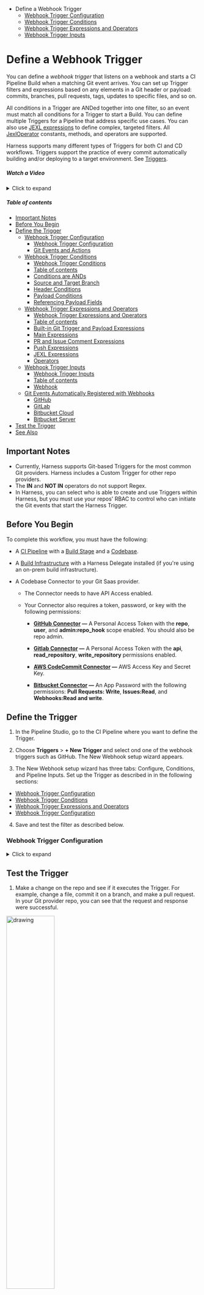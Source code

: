 - Define a Webhook Trigger
  - [Webhook Trigger Configuration](https://douglas-j-bothwell.github.io/triggers-doc-test/webhook-trigger-configuration)
  - [Webhook Trigger Conditions](https://douglas-j-bothwell.github.io/triggers-doc-test/webhook-trigger-conditions)
  - [Webhook Trigger Expressions and Operators](https://douglas-j-bothwell.github.io/triggers-doc-test/webhook-trigger-expressions)
  - [Webhook Trigger Inputs](https://douglas-j-bothwell.github.io/triggers-doc-test/webhook-trigger-inputs)


# Define a Webhook Trigger

You can define a *webhook trigger* that listens on a webhook and starts a CI Pipeline Build when a matching Git event arrives. You can set up Trigger filters and expressions based on any elements in a Git header or payload: commits, branches, pull requests, tags, updates to specific files, and so on. 

All conditions in a Trigger are ANDed together into one filter, so an event must match all conditions for a Trigger to start a Build. You can define multiple Triggers for a Pipeline that address specific use cases. You can also use [JEXL expressions](https://commons.apache.org/proper/commons-jexl/reference/syntax.html) to define complex, targeted filters. All [JexlOperator](https://commons.apache.org/proper/commons-jexl/apidocs/org/apache/commons/jexl3/JexlOperator.html) constants, methods, and operators are supported.

Harness supports many different types of Triggers for both CI and CD workflows. Triggers support the practice of every commit automatically building and/or deploying to a target environment. See [Triggers](https://ngdocs.harness.io/category/oya6qhmmaw).

##### Watch a Video
<details>
  <summary>Click to expand</summary>
  
  This video shows how you can create and run a Trigger in response to Git events.
  <iframe  width="640"  height="480" src="https://www.youtube.com/embed/y8s351IJLXw"  frameborder="0" allow="autoplay; encrypted-media" allowfullscreen> </iframe>
  
</details>

##### Table of contents

  - [Important Notes](#important-notes)
  - [Before You Begin](#before-you-begin)
  - [Define the Trigger](#define-the-trigger)
    - [Webhook Trigger Configuration](#webhook-trigger-configuration)
      - [Webhook Trigger Configuration](#webhook-trigger-configuration)
      - [Git Events and Actions](#git-events-and-actions)
    - [Webhook Trigger Conditions](#webhook-trigger-conditions)
      - [Webhook Trigger Conditions](#webhook-trigger-conditions)
      - [Table of contents](#table-of-contents)
      - [Conditions are ANDs](#conditions-are-ands)
      - [Source and Target Branch](#source-and-target-branch)
      - [Header Conditions](#header-conditions)
      - [Payload Conditions](#payload-conditions)
      - [Referencing Payload Fields](#referencing-payload-fields)
    - [Webhook Trigger Expressions and Operators](#webhook-trigger-expressions-and-operators)
      - [Webhook Trigger Expressions and Operators](#webhook-trigger-expressions-and-operators)
      - [Table of contents](#table-of-contents)
      - [Built-in Git Trigger and Payload Expressions](#built-in-git-trigger-and-payload-expressions)
      - [Main Expressions](#main-expressions)
      - [PR and Issue Comment Expressions](#pr-and-issue-comment-expressions)
      - [Push Expressions](#push-expressions)
      - [JEXL Expressions](#jexl-expressions)
      - [Operators](#operators)
    - [Webhook Trigger Inputs](#webhook-trigger-inputs)
      - [Webhook Trigger Inputs](#webhook-trigger-inputs)
      - [Table of contents](#table-of-contents)
      - [Webhook](#webhook)
    - [Git Events Automatically Registered with Webhooks](#git-events-automatically-registered-with-webhooks)
      - [GitHub](#github)
      - [GitLab](#gitlab)
      - [Bitbucket Cloud](#bitbucket-cloud)
      - [Bitbucket Server](#bitbucket-server)
  - [Test the Trigger](#test-the-trigger)
  - [See Also](#see-also)


## Important Notes

*   Currently, Harness supports Git-based Triggers for the most common Git providers. Harness includes a Custom Trigger for other repo providers.
*   The **IN** and **NOT IN** operators do not support Regex.
*   In Harness, you can select who is able to create and use Triggers within Harness, but you must use your repos' RBAC to control who can initiate the Git events that start the Harness Trigger.


## Before You Begin

To complete this workflow, you must have the following:

* A [CI Pipeline](https://ngdocs.harness.io/article/x0d77ktjw8-ci-pipeline-quickstart) with a [Build Stage](https://ngdocs.harness.io/article/yn4x8vzw3q-ci-stage-settings) and a [Codebase](https://ngdocs.harness.io/article/mozd8b49td-create-and-configure-a-codebase).

* A [Build Infrastructure](https://ngdocs.harness.io/category/rg8mrhqm95-set-up-build-infrastructure) with a Harness Delegate installed (if you're using an on-prem build infrastructure).

* A Codebase Connector to your Git Saas provider.

   * The Connector needs to have API Access enabled. 
   
   * Your Connector also requires a token, password, or key with the following permissions: 

      - **[GitHub Connector](https://ngdocs.harness.io/article/v9sigwjlgo) —** A Personal Access Token with the **repo**, **user**, and **admin:repo_hook** scope enabled. You should also be repo admin.
   
      - **[Gitlab Connector](https://ngdocs.harness.io/article/5abnoghjgo) —** A Personal Access Token with the **api**, **read_repository**, **write_repository** permissions enabled. 
   
      - **[AWS CodeCommit Connector](https://ngdocs.harness.io/article/jed9he2i45) —** AWS Access Key and Secret Key. 

      - **[Bitbucket Connector](https://ngdocs.harness.io/article/iz5tucdwyu) —** An App Password with the following permissions: **Pull Requests: Write**, **Issues:Read**, and **Webhooks:Read and write**.
   

## Define the Trigger

  1) In the Pipeline Studio, go to the CI Pipeline where you want to define the Trigger.

  2) Choose **Triggers** > **+ New Trigger** and select ond one of the webhook triggers such as GitHub. The New Webhook setup wizard appears.

  3) The New Webhook setup wizard has three tabs: Configure, Conditions, and Pipeline Inputs. Set up the Trigger as described in in the following sections:

   - [Webhook Trigger Configuration](https://douglas-j-bothwell.github.io/triggers-doc-test/webhook-trigger-configuration)
   - [Webhook Trigger Conditions](https://douglas-j-bothwell.github.io/triggers-doc-test/webhook-trigger-conditions)
   - [Webhook Trigger Expressions and Operators](https://douglas-j-bothwell.github.io/triggers-doc-test/webhook-trigger-expressions-and-operators)
   - [Webhook Trigger Configuration](https://douglas-j-bothwell.github.io/triggers-doc-test/webhook-trigger-inputs)
     
  4) Save and test the filter as described below.

  
###  Webhook Trigger Configuration
<details>
    <summary>Click to expand</summary>
 

This topic describes the Configuration Tab of the Webhook Trigger setup wizard. 

For steps on setting up different types of Triggers, see [Triggers Howtos](/category/oya6qhmmaw-trigger-category).

* **Name** The unique name for the Trigger.

* **ID

See [Entity Identifier Reference](/article/li0my8tcz3-entity-identifier-reference).

* **Description** Text string.

* **Tags** See [Tags Reference](/article/i8t053o0sq-tags-reference).

* **Payload Type** Git providers, such as GitHub, Bitbucket, and GitLab.

* **Custom Payload type** To use a custom payload type, copy the secure token and add it to your custom Git provider. Whenever you regenerate a secure token, any preceding tokens become invalid. Update your Git provider with the new token.

* **Connector** Select the Code Repo Connector that connects to your Git provider account. See [Code Repo Connectors Tech Ref](/category/xyexvcc206-ref-source-repo-provider).

* **Repository Name** Enter the name of the repo in the account.

* **Event and Actions** Select the Git events and actions that will initiate the Trigger.


**Git Events and Actions** 

Harness uses your Harness account Id to map incoming events. Harness takes the incoming event and compares it to ALL triggers in the account.

You can see the event Id that Harness mapped to a Trigger in the Webhook's event response body `data`:

`{"status":"SUCCESS","data":"60da52882dc492490c30649e","metaData":null,...`

Harness maps the success status, execution Id, and other information to this event Id.


  
||||
|--- |--- |--- |
|<b>Payload Type</b>|<b>Event</b>|<b>Action</b>|
|Github|Pull Request|Closed|
|||Edited|
|||Labeled|
|||Opened|
|||Reopened|
|||Synchronized|
|||Unassigned|
|||UnLabeled|
||Push|n/a|
||Issue Comment Only comments on a pull request are supported.|Created|
|||Deleted|
|||Edited|
|GitLab|Push|N/A|
||Merge Request|Sync|
|||Open|
|||Close|
|||Reopen|
|||Merge|
|||Update|
|Bitbucket|On Pull Request|Pull Request Created|
|||Pull Request Merged|
|||Pull Request Declined|
||Push||



 </details>

<!-- 
###  Webhook Trigger Conditions
 <details>
     <summary>Click to expand</summary>

    #### Webhook Trigger Conditions

    This topic describes how to define the conditions that cause a Webhook Trigger to start a build. Harness triggers are highly configurable and flexible. For example, you can trigger builds based on specific header values, payload values, tag conventions, and changes in specific files or Pull Requests. 

    #### Table of contents

    - [Conditions are ANDs](#conditions-are-ands)
    - [Source and Target Branch](#source-and-target-branch)
    - [Header Conditions](#header-conditions)
    - [Payload Conditions](#payload-conditions)
    - [Referencing Payload Fields](#referencing-payload-fields)

    #### Conditions are ANDs

    You can think of each Trigger as a complex filter in which all Conditions are `AND`\-ed together. To execute a Trigger, the event payload must match all Conditions in the Trigger.

    ![](https://files.helpdocs.io/i5nl071jo5/articles/rset0jry8q/1624924312486/clean-shot-2021-06-28-at-16-51-34.png)

    In this example, an event must match all conditions under **Source Branch**, **Target Branch**, **Header Conditions**, **Payload Conditions**, and **JEXL Conditions** for the Trigger to be filtered.

    To use `OR`, `NOT`, or other operators across the payload, use a **JEXL Condition** and leave the rest empty.

    The JEXL `in` operator is not supported in **JEXL Condition**.

    #### Source and Target Branch

    The source and target branches of the Git merge that must be matched.

    These are available depending on the type of event selected. Any event that belongs to a merge will have Source Branch and Target Branch conditions.

    For example:

    *   Source Branch starts with `new-`
    *   Target Branch equals `main`

    ![](https://files.helpdocs.io/i5nl071jo5/articles/rset0jry8q/1613776102338/image.png)

    #### Header Conditions

    Valid JSON cannot contain a dash (–), but headers are not JSON strings and often contain dashes. For example, X-Github-Event, content-type:

    Request URL: https://app.harness.io:  
    Request method: POST  
    Accept: \*/\*  
    content-type: application/json  
    User-Agent: GitHub-Hookshot/0601016  
    X-GitHub-Delivery: be493900-000-11eb-000-000  
    X-GitHub-Event: create  
    X-GitHub-Hook-ID: 281868907  
    X-GitHub-Hook-Installation-Target-ID: 250384642  
    X-GitHub-Hook-Installation-Target-Type: repository

    The header expression format is `<+trigger.header['key-name']>`. For example. `<+trigger.header['X-GitHub-Event']>`.

    ![](https://files.helpdocs.io/i5nl071jo5/articles/hndnde8usz/1624919275031/clean-shot-2021-06-28-at-15-27-08.png)

    If the header key doesn't contain a dash (`–`), then the format `<+trigger.header.['key name']>` will work also.

    When Harness evaluates the header key you enter, the comparison is case insensitive.

    In **Matches Value**, you can enter multiple values separated by commas and use wildcards.

    #### Payload Conditions

    Conditions based on the values of the JSON payload. Harness treats the JSON payload as a data model and parses the payload and listens for events on a JSON payload key.

    To reference payload values, you use `<+eventPayload.` followed by the path to the key name.

    For example, a payload will have a repository owner:

    ...  
    \>   "repository" : {  
    \>     "id": 1296269,  
    \>     "full\_name": "octocat/Hello-World",  
    \>     "owner": {  
    \>       "login": "octocat",  
    \>       "id": 1,  
    \>       ...  
    \>     },  
    ...

    To reference the repository owner, you would use `<+eventPayload.repository.owner>`. Here's an example using `name`:

    ![](https://files.helpdocs.io/i5nl071jo5/articles/hndnde8usz/1624919275031/clean-shot-2021-06-28-at-15-27-08.png)

    Next, you enter an operator and the value to match. For example:

    ![](https://files.helpdocs.io/i5nl071jo5/articles/rset0jry8q/1613777562060/image.png)

    #### Referencing Payload Fields

    You can reference any payload fields using the expression `<+trigger.payload.pathInJson>`, where `pathInJson` is the path to the field in the JSON payload.

    For example: `<+trigger.payload.pull_request.user.login>`

    How you reference the path depends on a few things:

    *   There are different payloads for different events.
    *   Different Git providers send JSON payloads formatted differently, even for the same event. For example, a GitHub push payload might be formatted differently than a Bitbucket push payload. Always make sure the path you use works with the provider's payload format.



###  Webhook Trigger Expressions and Operators
 <details>
     <summary>Click to expand</summary>
 
 #### Webhook Trigger Expressions and Operators

 This topic describes how to define the conditions that cause a Webhook Trigger to start a build. Harness triggers are highly configurable and flexible. For example, you can trigger builds based on specific header values, payload values, tag conventions, and changes in specific files or Pull Requests. 

 #### Table of contents

 - [Built-in Git Trigger and Payload Expressions](#built-in-git-trigger-and-payload-expressions)
   * [Main Expressions](#main-expressions)
   * [PR and Issue Comment Expressions](#pr-and-issue-comment-expressions)
   * [Push Expressions](#push-expressions)
 - [JEXL Expressions](#jexl-expressions)
 - [Operators](#operators)


 #### Built-in Git Trigger and Payload Expressions

 Harness includes built-in expressions for referencing trigger details such as a PR number.

 #### Main Expressions

 *   `<+trigger.type>`
     *   Webhook.
 *   `<+trigger.sourceRepo>`
     *   Github, Gitlab, Bitbucket, Custom
 *   `<+trigger.event>`
     *   PR, PUSH, etc.

 #### PR and Issue Comment Expressions

 *   `<+trigger.targetBranch>`
 *   `<+trigger.sourceBranch>`
 *   `<+trigger.prNumber>`
 *   `<+trigger.prTitle>`
 *   `<+trigger.gitUser>`
 *   `<+trigger.repoUrl>`
 *   `<+trigger.commitSha>`
 *   `<+trigger.baseCommitSha>`
 *   `<+trigger.event>`
     *   PR, PUSH, etc.

 #### Push Expressions

 *   `<+trigger.targetBranch>`
 *   `<+trigger.gitUser>`
 *   `<+trigger.repoUrl>`
 *   `<+trigger.commitSha>`
 *   `<+trigger.event>`
 *   PR, PUSH, etc.


 #### JEXL Expressions

 You can refer to payload data and headers using [JEXL expressions](https://commons.apache.org/proper/commons-jexl/reference/syntax.html). That includes all constants, methods, and operators in [JexlOperator](https://commons.apache.org/proper/commons-jexl/apidocs/org/apache/commons/jexl3/JexlOperator.html).

 Be careful when you combine Harness variables and JEXL expressions.

 *   **Invalid expression:** `<+pipeline.variables.MAGIC.toLowerCase()>`  
     This expression is ambiguous. It could be evaluated as a Harness variable (return the value of variable `pipeline.variables.MAGIC.toLowerCase()`) or as a JEXL operation (return the lowercase of literal string `pipeline.variables.MAGIC`).
 *   **Valid expression:** `<+<+pipeline.variables.MAGIC>.toLowerCase()>` First it gets the value of variable `pipeline.variables.MAGIC`. Then it returns the value converted to all lowercase.

 Here are some examples:

 *   `<+trigger.payload.pull_request.diff_url>.contains("triggerNgDemo")`
 *   `<+trigger.payload.pull_request.diff_url>.contains("triggerNgDemo") || <+trigger.payload.repository.owner.name> == "wings-software"`
 *   `<+trigger.payload.pull_request.diff_url>.contains("triggerNgDemo") && (<+trigger.payload.repository.owner.name> == "wings-software" || <+trigger.payload.repository.owner.name> == "harness")`

 #### Operators

 Some operators work on single values and some work on multiple values:

 **Single values:** `equals`, `not equals`, `starts with`, `ends with`, `regex`.

 **Multiple values:** `in`, `not in`.

 The **IN** and **NOT IN** operators don't support Regex.

</details>
 
###  Webhook Trigger Inputs
 <details>
     <summary>Click to expand</summary>
 
 #### Webhook Trigger Inputs

 Runtime Inputs for the Trigger to use, such as Harness Service and artifact.

 You can use the [Built-in Git Payload Expressions](#built_in_git_trigger_and_payload_expressions) and JEXL expressions in this setting.

 See [Run Pipelines using Input Sets and Overlays](/article/gfk52g74xt-run-pipelines-using-input-sets-and-overlays).

 #### Table of contents

 - [Webhook](#webhook)
 - [Git Events Automatically Registered with Webhooks](#git-events-automatically-registered-with-webhooks)
 - [GitHub](#github)
 - [GitLab](#gitlab)
 - [Bitbucket Cloud](#bitbucket-cloud)
 - [Bitbucket Server](#bitbucket-server)

 #### Webhook

 For all Git providers supported by Harness, the Webhook is created in the repo automatically. You don't need to copy it and add it to your repo webhooks.

 ### Git Events Automatically Registered with Webhooks

 The following Git events are automatically added to the webhooks Harness registers.

 #### GitHub

 [GitHub events](https://docs.github.com/en/developers/webhooks-and-events/webhooks/webhook-events-and-payloads):

 *   `create`
 *   `push`
 *   `delete`
 *   `deployment`
 *   `pull_request`
 *   `pull_request_review`

 #### GitLab

 [GitLab events](https://docs.gitlab.com/ee/user/project/integrations/webhooks.html):

 *   Comment events
 *   Issue events
 *   Merge request events
 *   Push events

 #### Bitbucket Cloud

 [Bitbucket Cloud events](https://support.atlassian.com/bitbucket-cloud/docs/event-payloads/):

 *   `issue`
 *   `pull request`

 #### Bitbucket Server

 [Bitbucket Server events](https://confluence.atlassian.com/bitbucketserver/event-payload-938025882.html):

 *   Pull requests
 *   Branch push tag

</details>

-->



## Test the Trigger

1) Make a change on the repo and see if it executes the Trigger. For example, change a file, commit it on a branch, and make a pull request. In your Git provider repo, you can see that the request and response were successful.

  <img src="https://files.helpdocs.io/i5nl071jo5/articles/hndnde8usz/1614104307757/image.png" alt="drawing" width="50%"/>

2) View the Pipeline execution: In Harness CI, click **Builds** (1). You can now see the source branch (2), the target branch (3), and the push request comment and number (4).

  <img src="https://files.helpdocs.io/i5nl071jo5/articles/10y3mvkdvk/1656340605211/webhook-connector-build-fields.png" alt="drawing"/>

3) Click the pull request number. This link opens the Git provider repo at the pull request. If you open the Trigger in the Pipeline, you will see a status in **Last Activation Details**.

  <img src="https://files.helpdocs.io/i5nl071jo5/articles/hndnde8usz/1624922961169/clean-shot-2021-06-28-at-16-29-13.png" alt="drawing" width="50%"/>

Activation means the Trigger was able to request Pipeline execution. It does not mean that the Webhook didn't work.

## See Also 
*   [Triggers Reference](https://ngdocs.harness.io/article/rset0jry8q-triggers-reference)
*   [Harness Git Sync Overview](https://ngdocs.harness.io/article/utikdyxgfz)
*   [Trigger Pipelines Using Git Events](https://ngdocs.harness.io/article/hndnde8usz)
*   [Manage Input Sets and Triggers in Git Experience](https://ngdocs.harness.io/article/8tdwp6ntwz)
